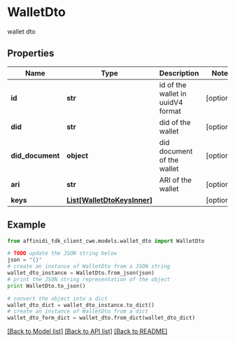 # WalletDto

wallet dto

## Properties

| Name             | Type                                                  | Description                       | Notes      |
| ---------------- | ----------------------------------------------------- | --------------------------------- | ---------- |
| **id**           | **str**                                               | id of the wallet in uuidV4 format | [optional] |
| **did**          | **str**                                               | did of the wallet                 | [optional] |
| **did_document** | **object**                                            | did document of the wallet        | [optional] |
| **ari**          | **str**                                               | ARI of the wallet                 | [optional] |
| **keys**         | [**List[WalletDtoKeysInner]**](WalletDtoKeysInner.md) |                                   | [optional] |

## Example

```python
from affinidi_tdk_client_cwe.models.wallet_dto import WalletDto

# TODO update the JSON string below
json = "{}"
# create an instance of WalletDto from a JSON string
wallet_dto_instance = WalletDto.from_json(json)
# print the JSON string representation of the object
print WalletDto.to_json()

# convert the object into a dict
wallet_dto_dict = wallet_dto_instance.to_dict()
# create an instance of WalletDto from a dict
wallet_dto_form_dict = wallet_dto.from_dict(wallet_dto_dict)
```

[[Back to Model list]](../README.md#documentation-for-models) [[Back to API list]](../README.md#documentation-for-api-endpoints) [[Back to README]](../README.md)

